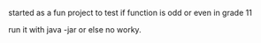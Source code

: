 started as a fun project to test if function is odd or even in grade 11

run it with java -jar or else no worky.
